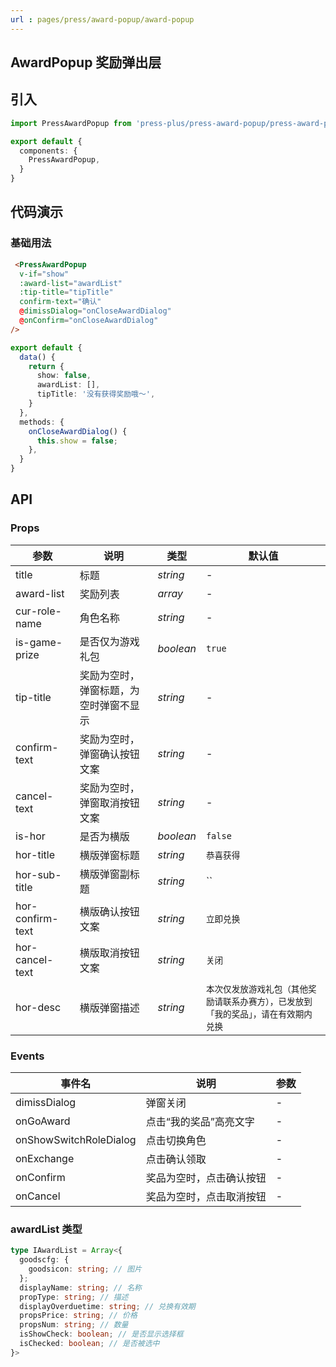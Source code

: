 ```yaml
---
url : pages/press/award-popup/award-popup
---
```


## AwardPopup 奖励弹出层


## 引入

```ts
import PressAwardPopup from 'press-plus/press-award-popup/press-award-popup';

export default {
  components: {
    PressAwardPopup,
  }
}
```

## 代码演示

### 基础用法

```html
 <PressAwardPopup
  v-if="show"
  :award-list="awardList"
  :tip-title="tipTitle"
  confirm-text="确认"
  @dimissDialog="onCloseAwardDialog"
  @onConfirm="onCloseAwardDialog"
/>
```

```ts
export default {
  data() {
    return {
      show: false,
      awardList: [],
      tipTitle: '没有获得奖励哦～',
    }
  },
  methods: {
    onCloseAwardDialog() {
      this.show = false;
    },
  }
}
```

## API

### Props

| 参数             | 说明                                   | 类型      | 默认值                                                                               |
| ---------------- | -------------------------------------- | --------- | ------------------------------------------------------------------------------------ |
| title            | 标题                                   | _string_  | -                                                                                    |
| award-list       | 奖励列表                               | _array_   | -                                                                                    |
| cur-role-name    | 角色名称                               | _string_  | -                                                                                    |
| is-game-prize    | 是否仅为游戏礼包                       | _boolean_ | `true`                                                                               |
| tip-title        | 奖励为空时，弹窗标题，为空时弹窗不显示 | _string_  | -                                                                                    |
| confirm-text     | 奖励为空时，弹窗确认按钮文案           | _string_  | -                                                                                    |
| cancel-text      | 奖励为空时，弹窗取消按钮文案           | _string_  | -                                                                                    |
| is-hor           | 是否为横版                             | _boolean_ | `false`                                                                              |
| hor-title        | 横版弹窗标题                           | _string_  | `恭喜获得`                                                                           |
| hor-sub-title    | 横版弹窗副标题                         | _string_  | ``                                                                                   |
| hor-confirm-text | 横版确认按钮文案                       | _string_  | `立即兑换`                                                                           |
| hor-cancel-text  | 横版取消按钮文案                       | _string_  | `关闭`                                                                               |
| hor-desc         | 横版弹窗描述                           | _string_  | `本次仅发放游戏礼包（其他奖励请联系办赛方），已发放到「我的奖品」，请在有效期内兑换` |



### Events

| 事件名                 | 说明                     | 参数 |
| ---------------------- | ------------------------ | ---- |
| dimissDialog           | 弹窗关闭                 | -    |
| onGoAward              | 点击“我的奖品”高亮文字   | -    |
| onShowSwitchRoleDialog | 点击切换角色             | -    |
| onExchange             | 点击确认领取             | -    |
| onConfirm              | 奖品为空时，点击确认按钮 | -    |
| onCancel               | 奖品为空时，点击取消按钮 | -    |


### awardList 类型

```ts
type IAwardList = Array<{
  goodscfg: {
    goodsicon: string; // 图片
  };
  displayName: string; // 名称
  propType: string; // 描述
  displayOverduetime: string; // 兑换有效期
  propsPrice: string; // 价格
  propsNum: string; // 数量
  isShowCheck: boolean; // 是否显示选择框
  isChecked: boolean; // 是否被选中
}>
```
